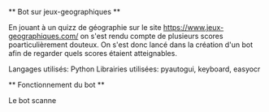 ** Bot sur jeux-geographiques **

En jouant à un quizz de géographie sur le site https://www.jeux-geographiques.com/ on s'est rendu compte de plusieurs scores poarticulièrement douteux.
On s'est donc lancé dans la création d'un bot afin de regarder quels scores étaient atteignables.

Langages utilisés: Python
Librairies utilisées: pyautogui, keyboard, easyocr

** Fonctionnement du bot **

Le bot scanne 
